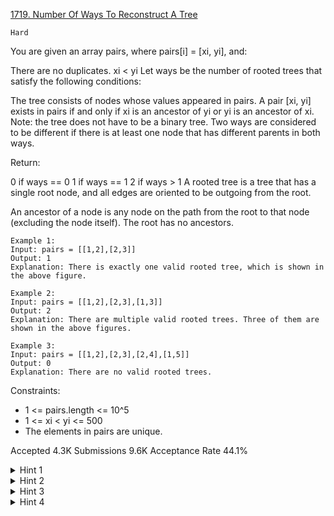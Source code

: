 [1719. Number Of Ways To Reconstruct A Tree](https://leetcode.com/problems/number-of-ways-to-reconstruct-a-tree/)

`Hard`

You are given an array pairs, where pairs[i] = [xi, yi], and:

There are no duplicates.
xi < yi
Let ways be the number of rooted trees that satisfy the following conditions:

The tree consists of nodes whose values appeared in pairs.
A pair [xi, yi] exists in pairs if and only if xi is an ancestor of yi or yi is an ancestor of xi.
Note: the tree does not have to be a binary tree.
Two ways are considered to be different if there is at least one node that has different parents in both ways.

Return:

0 if ways == 0
1 if ways == 1
2 if ways > 1
A rooted tree is a tree that has a single root node, and all edges are oriented to be outgoing from the root.

An ancestor of a node is any node on the path from the root to that node (excluding the node itself). The root has no ancestors.

```
Example 1:
Input: pairs = [[1,2],[2,3]]
Output: 1
Explanation: There is exactly one valid rooted tree, which is shown in the above figure.

Example 2:
Input: pairs = [[1,2],[2,3],[1,3]]
Output: 2
Explanation: There are multiple valid rooted trees. Three of them are shown in the above figures.

Example 3:
Input: pairs = [[1,2],[2,3],[2,4],[1,5]]
Output: 0
Explanation: There are no valid rooted trees.
``` 

Constraints:

- 1 <= pairs.length <= 10^5
- 1 <= xi < yi <= 500
- The elements in pairs are unique.

Accepted
4.3K
Submissions
9.6K
Acceptance Rate
44.1%

<details>
<summary>Hint 1</summary>

Think inductively. The first step is to get the root. Obviously, the root should be in pairs with all the nodes. If there isn't exactly one such node, then there are 0 ways.

</details>
<details>
<summary>Hint 2</summary>

The number of pairs involving a node must be less than or equal to that number of its parent.

</details>
<details>
<summary>Hint 3</summary>

Actually, if it's equal, then there is not exactly 1 way, because they can be swapped.

</details>
<details>
<summary>Hint 4</summary>

Recursively, given a set of nodes, get the node with the most pairs, then this must be a root and have no parents in the current set of nodes.

</details>
